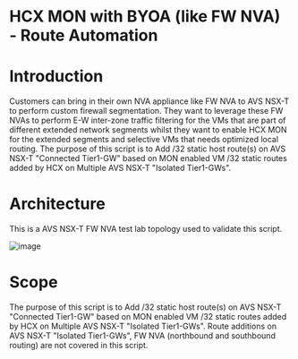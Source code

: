 # HCX MON with BYOA (like FW NVA) - Route Automation

# Introduction
Customers can bring in their own NVA appliance like FW NVA to AVS NSX-T to perform custom firewall segmentation. They want to leverage these FW NVAs to perform E-W inter-zone traffic filtering for the VMs that are part of different extended network segments whilst they want to enable HCX MON for the extended segments and selective VMs that needs optimized local routing. The purpose of this script is to Add /32 static host route(s) on AVS NSX-T "Connected Tier1-GW" based on MON enabled VM /32 static routes added by HCX on Multiple AVS NSX-T "Isolated Tier1-GWs".

# Architecture
This is a AVS NSX-T FW NVA test lab topology used to validate this script.

![image](https://user-images.githubusercontent.com/101758347/229755417-aaa91533-83e1-4812-862d-9cae42729b10.png)

# Scope
The purpose of this script is to Add /32 static host route(s) on AVS NSX-T "Connected Tier1-GW" based on MON enabled VM /32 static routes added by HCX on Multiple AVS NSX-T "Isolated Tier1-GWs". Route additions on AVS NSX-T "Isolated Tier1-GWs", FW NVA (northbound and southbound routing) are not covered in this script.
